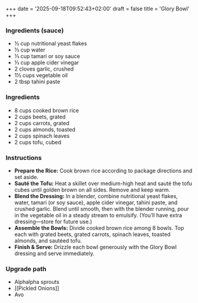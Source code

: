 +++
date = '2025-09-18T09:52:43+02:00'
draft = false
title = 'Glory Bowl'
+++
### Ingredients (sauce)
* ½ cup nutritional yeast flakes  
* ⅓ cup water  
* ⅓ cup tamari or soy sauce  
* ⅓ cup apple cider vinegar  
* 2 cloves garlic, crushed  
* 1½ cups vegetable oil  
* 2 tbsp tahini paste  

### Ingredients
* 8 cups cooked brown rice  
* 2 cups beets, grated  
* 2 cups carrots, grated  
* 2 cups almonds, toasted  
* 2 cups spinach leaves  
* 2 cups tofu, cubed  

### Instructions
  - **Prepare the Rice:** Cook brown rice according to package directions and set aside.  
  - **Sauté the Tofu:** Heat a skillet over medium-high heat and sauté the tofu cubes until golden brown on all sides. Remove and keep warm.  
  - **Blend the Dressing:** In a blender, combine nutritional yeast flakes, water, tamari (or soy sauce), apple cider vinegar, tahini paste, and crushed garlic. Blend until smooth, then with the blender running, pour in the vegetable oil in a steady stream to emulsify. (You’ll have extra dressing—store for future use.)  
  - **Assemble the Bowls:** Divide cooked brown rice among 8 bowls. Top each with grated beets, grated carrots, spinach leaves, toasted almonds, and sautéed tofu.  
  - **Finish & Serve:** Drizzle each bowl generously with the Glory Bowl dressing and serve immediately.  

### Upgrade path
* Alphalpha sprouts
* [[Pickled Onions]]
* Avo